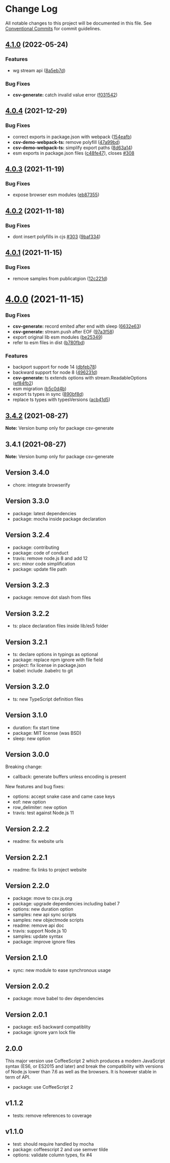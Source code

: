 # Change Log

All notable changes to this project will be documented in this file.
See [Conventional Commits](https://conventionalcommits.org) for commit guidelines.

## [4.1.0](https://github.com/adaltas/node-csv/compare/csv-generate@4.0.4...csv-generate@4.1.0) (2022-05-24)


### Features

* wg stream api ([8a5eb7d](https://github.com/adaltas/node-csv/commit/8a5eb7dfd31b22217db4fbbc832d707221850785))


### Bug Fixes

* **csv-generate:** catch invalid value error ([f031542](https://github.com/adaltas/node-csv/commit/f0315423ba576551f2bd08f3e1c3bc85e9003926))



## [4.0.4](https://github.com/adaltas/node-csv/compare/csv-generate@4.0.3...csv-generate@4.0.4) (2021-12-29)


### Bug Fixes

* correct exports in package.json with webpack ([154eafb](https://github.com/adaltas/node-csv/commit/154eafbac866eb4499a0d392f8dcd057695c2586))
* **csv-demo-webpack-ts:** remove polyfill ([47a99bd](https://github.com/adaltas/node-csv/commit/47a99bd944d1d943e6374227dbc4e20aaa2c8c7f))
* **csv-demo-webpack-ts:** simplify export paths ([8d63a14](https://github.com/adaltas/node-csv/commit/8d63a14313bb6b26f13fafb740cc686f1dfaa65f))
* esm exports in package.json files ([c48fe47](https://github.com/adaltas/node-csv/commit/c48fe478ced7560aa078fbc36ec33d6007111e2b)), closes [#308](https://github.com/adaltas/node-csv/issues/308)





## [4.0.3](https://github.com/adaltas/node-csv/compare/csv-generate@4.0.2...csv-generate@4.0.3) (2021-11-19)


### Bug Fixes

* expose browser esm modules ([eb87355](https://github.com/adaltas/node-csv/commit/eb873557c65912f065d2581d30a17a96b0bfd2d6))





## [4.0.2](https://github.com/adaltas/node-csv/compare/csv-generate@4.0.1...csv-generate@4.0.2) (2021-11-18)


### Bug Fixes

* dont insert polyfills in cjs [#303](https://github.com/adaltas/node-csv/issues/303) ([9baf334](https://github.com/adaltas/node-csv/commit/9baf334044dab90b4a0d096a7e456d0fd5807d5b))





## [4.0.1](https://github.com/adaltas/node-csv/compare/csv-generate@4.0.0...csv-generate@4.0.1) (2021-11-15)


### Bug Fixes

* remove samples from publicatgion ([12c221d](https://github.com/adaltas/node-csv/commit/12c221dc37add26f094e3bb7f94b50ee06ff5be6))





# [4.0.0](https://github.com/adaltas/node-csv/compare/csv-generate@3.4.3...csv-generate@4.0.0) (2021-11-15)


### Bug Fixes

* **csv-generate:** record emited after end with sleep ([6632e63](https://github.com/adaltas/node-csv/commit/6632e63a7aff7d33f47aae91347a39649d5248c6))
* **csv-generate:** stream.push after EOF ([97a3f58](https://github.com/adaltas/node-csv/commit/97a3f58dd73b6452b32cc39511b3ec145fe23c00))
* export original lib esm modules ([be25349](https://github.com/adaltas/node-csv/commit/be2534928ba21156e9cde1e15d2e8593d62ffe71))
* refer to esm files in dist ([b780fbd](https://github.com/adaltas/node-csv/commit/b780fbd26f5e54494e511eb2e004d3cdedee3593))


### Features

* backport support for node 14 ([dbfeb78](https://github.com/adaltas/node-csv/commit/dbfeb78f61ed36f02936d63a53345708ca213e45))
* backward support for node 8 ([496231d](https://github.com/adaltas/node-csv/commit/496231dfd838f0a6a72269a5a2390a4c637cef95))
* **csv-generate:** ts extends options with stream.ReadableOptions ([ef84fb2](https://github.com/adaltas/node-csv/commit/ef84fb2f980b5d39e2df2b61d012769119f31001))
* esm migration ([b5c0d4b](https://github.com/adaltas/node-csv/commit/b5c0d4b191c8b57397808c0922a3f08248506a9f))
* export ts types in sync ([890bf8d](https://github.com/adaltas/node-csv/commit/890bf8d950c18a05cab5e35a461d0847d9425156))
* replace ts types with typesVersions ([acb41d5](https://github.com/adaltas/node-csv/commit/acb41d5031669f2d582e40da1c80f5fd4738fee4))





## [3.4.2](https://github.com/adaltas/node-csv-generate/compare/csv-generate@3.4.1...csv-generate@3.4.2) (2021-08-27)

**Note:** Version bump only for package csv-generate





## 3.4.1 (2021-08-27)

**Note:** Version bump only for package csv-generate

## Version 3.4.0

* chore: integrate browserify

## Version 3.3.0

* package: latest dependencies
* package: mocha inside package declaration

## Version 3.2.4

* package: contributing
* package: code of conduct
* travis: remove node.js 8 and add 12
* src: minor code simplification
* package: update file path

## Version 3.2.3

* package: remove dot slash from files

## Version 3.2.2

* ts: place declaration files inside lib/es5 folder

## Version 3.2.1

* ts: declare options in typings as optional
* package: replace npm ignore with file field
* project: fix license in package.json
* babel: include .babelrc to git

## Version 3.2.0

* ts: new TypeScript definition files

## Version 3.1.0

* duration: fix start time
* package: MIT license (was BSD)
* sleep: new option

## Version 3.0.0

Breaking change:

* callback: generate buffers unless encoding is present

New features and bug fixes:

* options: accept snake case and came case keys
* eof: new option
* row_delimiter: new option
* travis: test against Node.js 11

## Version 2.2.2

* readme: fix website urls

## Version 2.2.1

* readme: fix links to project website

## Version 2.2.0

* package: move to csv.js.org
* package: upgrade dependencies including babel 7
* options: new duration option
* samples: new api sync scripts
* samples: new objectmode scripts
* readme: remove api doc
* travis: support Node.js 10
* samples: update syntax
* package: improve ignore files

## Version 2.1.0

* sync: new module to ease synchronous usage

## Version 2.0.2

* package: move babel to dev dependencies

## Version 2.0.1

* package: es5 backward compatiblity
* package: ignore yarn lock file

## 2.0.0

This major version use CoffeeScript 2 which produces a modern JavaScript syntax 
(ES6, or ES2015 and later) and break the compatibility with versions of Node.js 
lower than 7.6 as well as the browsers. It is however stable in term of API.

* package: use CoffeeScript 2

## v1.1.2

* tests: remove references to coverage

## v1.1.0

* test: should require handled by mocha
* package: coffeescript 2 and use semver tilde
* options: validate column types, fix #4
